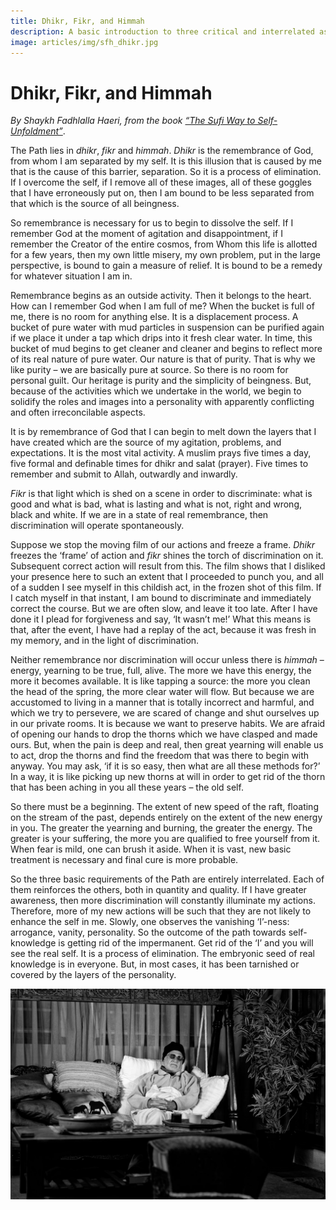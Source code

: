 ```yaml
---
title: Dhikr, Fikr, and Himmah
description: A basic introduction to three critical and interrelated aspects of The Path; remembrance, discrimination, and the energy that arises from yearning.
image: articles/img/sfh_dhikr.jpg
---
```


# Dhikr, Fikr, and Himmah

_By Shaykh Fadhlalla Haeri, from the book [“The Sufi Way to Self-Unfoldment”](../../books/sufism/sufi-self-enfoldment)_.

The Path lies in _dhikr_, _fikr_ and _himmah_. _Dhikr_ is the remembrance of God, from whom I am separated by my self. It is this illusion that is caused by me that is the cause of this barrier, separation. So it is a process of elimination. If I overcome the self, if I remove all of these images, all of these goggles that I have erroneously put on, then I am bound to be less separated from that which is the source of all beingness.

So remembrance is necessary for us to begin to dissolve the self. If I remember God at the moment of agitation and disappointment, if I remember the Creator of the entire cosmos, from Whom this life is allotted for a few years, then my own little misery, my own problem, put in the large perspective, is bound to gain a measure of relief. It is bound to be a remedy for whatever situation I am in.

Remembrance begins as an outside activity. Then it belongs to the heart. How can I remember God when I am full of me? When the bucket is full of me, there is no room for anything else. It is a displacement process. A bucket of pure water with mud particles in suspension can be purified again if we place it under a tap which drips into it fresh clear water. In time, this bucket of mud begins to get cleaner and cleaner and begins to reflect more of its real nature of pure water. Our nature is that of purity. That is why we like purity – we are basically pure at source. So there is no room for personal guilt. Our heritage is purity and the simplicity of beingness. But, because of the activities which we undertake in the world, we begin to solidify the roles and images into a personality with apparently conflicting and often irreconcilable aspects.

It is by remembrance of God that I can begin to melt down the layers that I have created which are the source of my agitation, problems, and expectations. It is the most vital activity. A muslim prays five times a day, five formal and definable times for dhikr and salat (prayer). Five times to remember and submit to Allah, outwardly and inwardly.

_Fikr_ is that light which is shed on a scene in order to discriminate: what is good and what is bad, what is lasting and what is not, right and wrong, black and white. If we are in a state of real remembrance, then discrimination will operate spontaneously.

Suppose we stop the moving film of our actions and freeze a frame. _Dhikr_ freezes the ‘frame’ of action and _fikr_ shines the torch of discrimination on it. Subsequent correct action will result from this. The film shows that I disliked your presence here to such an extent that I proceeded to punch you, and all of a sudden I see myself in this childish act, in the frozen shot of this film. If I catch myself in that instant, I am bound to discriminate and immediately correct the course. But we are often slow, and leave it too late. After I have done it I plead for forgiveness and say, ‘It wasn’t me!’ What this means is that, after the event, I have had a replay of the act, because it was fresh in my memory, and in the light of discrimination.

Neither remembrance nor discrimination will occur unless there is _himmah_ – energy, yearning to be true, full, alive. The more we have this energy, the more it becomes available. It is like tapping a source: the more you clean the head of the spring, the more clear water will flow. But because we are accustomed to living in a manner that is totally incorrect and harmful, and which we try to persevere, we are scared of change and shut ourselves up in our private rooms. It is because we want to preserve habits. We are afraid of opening our hands to drop the thorns which we have clasped and made ours. But, when the pain is deep and real, then great yearning will enable us to act, drop the thorns and find the freedom that was there to begin with anyway. You may ask, ‘if it is so easy, then what are all these methods for?’ In a way, it is like picking up new thorns at will in order to get rid of the thorn that has been aching in you all these years – the old self.

So there must be a beginning. The extent of new speed of the raft, floating on the stream of the past, depends entirely on the extent of the new energy in you. The greater the yearning and burning, the greater the energy. The greater is your suffering, the more you are qualified to free yourself from it. When fear is mild, one can brush it aside. When it is vast, new basic treatment is necessary and final cure is more probable.

So the three basic requirements of the Path are entirely interrelated. Each of them reinforces the others, both in quantity and quality. If I have greater awareness, then more discrimination will constantly illuminate my actions. Therefore, more of my new actions will be such that they are not likely to enhance the self in me. Slowly, one observes the vanishing ‘I’-ness: arrogance, vanity, personality. So the outcome of the path towards self-knowledge is getting rid of the impermanent. Get rid of the ‘I’ and you will see the real self. It is a process of elimination. The embryonic seed of real knowledge is in everyone. But, in most cases, it has been tarnished or covered by the layers of the personality.

![Always remembering](./img/sfh_dhikr.jpg)